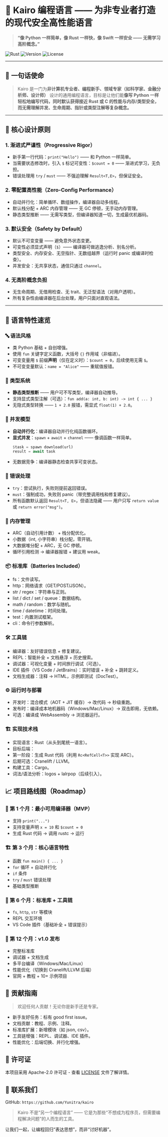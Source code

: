 # 🌅 Kairo 编程语言 —— 为非专业者打造的现代安全高性能语言

> **“像 Python 一样简单，像 Rust 一样快，像 Swift 一样安全 —— 无需学习高阶概念。”**

![Rust](https://img.shields.io/badge/Rust-2024-black?style=for-the-badge&logo=rust)
![Version](https://img.shields.io/badge/Version-0.1.0-blue?style=for-the-badge)
![License](https://img.shields.io/badge/License-Apache%202.0-green?style=for-the-badge)

---

## 📌 一句话使命

> Kairo 是一门为**非计算机专业者、编程新手、领域专家（如科学家、金融分析师、设计师）** 设计的通用编程语言，目标是让他们能**像写 Python 一样轻松地编写代码，同时默认获得接近 Rust 或 C 的性能与内存/类型安全，而无需理解并发、生命周期、指针或类型注解等复杂概念。**

---

## 🎯 核心设计原则

### 1. **渐进式严谨性（Progressive Rigor）**
- 新手第一行代码：`print("Hello")` —— 和 Python 一样简单。
- 当需要状态修改时，引入 `$` 标记可变性：`$count = 0` —— 渐进式学习，无负担。
- 错误处理用 `try` / `must` —— 不强迫理解 `Result<T,E>`，但保证安全。

### 2. **零配置高性能（Zero-Config Performance）**
- 自动并行化：简单循环、数组操作，编译器自动多线程。
- 默认栈分配 + ARC 内存管理 —— 无 GC 停顿，无手动内存管理。
- 静态类型推断 —— 无需写类型，但编译器知道一切，生成最优机器码。

### 3. **默认安全（Safety by Default）**
- 默认不可变变量 —— 避免意外状态变更。
- 可变性必须显式声明（`$`）—— 编译器可做逃逸分析、别名分析。
- 类型安全、内存安全、无空指针、无数组越界（运行时 panic 或编译时检查）。
- 并发安全：无共享状态，通信只通过 `channel`。

### 4. **无高阶概念负担**
- 无生命周期、无借用检查、无 trait、无泛型语法（对用户透明）。
- 所有复杂性由编译器在后台处理，用户只面对直观语法。

---

## 🧩 语言特性速览

### 🔤 语法风格
- 类 Python 基础 + 自创增强。
- 使用 `fun` 关键字定义函数，大括号 `{}` 作用域（非缩进）。
- 可变变量用 `$` 前缀**声明**（仅在定义时）：`$count = 0`，后续使用无需 `$`。
- 不可变变量默认：`name = "Alice"` —— 重赋值报错。

### 🧮 类型系统
- **静态类型推断** —— 用户可不写类型，编译器自动推导。
- 支持显式类型注解（可选）：`fun add(a: int, b: int) -> int { ... }`
- 无隐式类型转换 —— `1 + 2.0` 报错，需显式 `float(1) + 2.0`。

### 🧵 并发模型
- **自动并行化**：编译器自动并行化纯函数循环。
- **显式并发**：`spawn` + `await` + `channel` —— 像调函数一样简单。
  ```rust
  $task = spawn download(url)
  result = await task
  ```
- 无数据竞争：编译器静态检查共享可变状态。

### 🚨 错误处理
- `try`：尝试执行，失败则提前返回错误。
- `must`：强制成功，失败则 panic（带完整调用栈和修复建议）。
- 所有函数默认返回 `Result<T, E>`，但语法隐藏 —— 用户只写 `return value` 或 `return error("msg")`。

### 🧠 内存管理
- ARC（自动引用计数） + 栈分配优化。
- 小数据（int, 小字符串）栈分配，零开销。
- 大数据堆分配 + ARC，无 GC 停顿。
- 循环引用检测 → 编译器报错 + 建议用 weak。

### 📦 标准库（Batteries Included）
- fs：文件读写。
- http：网络请求（GET/POST/JSON）。
- str / regex：字符串与正则。
- list / dict / set / queue：数据结构。
- math / random：数学与随机。
- time / datetime：时间处理。
- test：内置测试框架。
- cli：命令行参数解析。

### 🛠️ 工具链
- 编译器：友好错误信息 + 修复建议。
- REPL：智能补全 + 文档悬浮 + 历史搜索。
- 调试器：可视化变量 + 时间旅行调试（可选）。
- IDE 插件（VS Code / JetBrains）：实时错误 + 补全 + 跳转定义。
- 文档生成器：注释 → HTML，示例即测试（DocTest）。

### ⚙️ 运行时与部署
- 开发时：混合模式（AOT + JIT 缓存）→ 改代码 → 秒级重跑。
- 发布时：编译成本地机器码（Windows/Mac/Linux）→ 双击即用，无依赖。
- 可选：编译成 WebAssembly → 浏览器运行。

### 🏗️ 实现技术栈
- 实现语言：Rust（从头到尾统一语言）。
- 目标后端：
- 第一阶段：生成 Rust 代码（利用 `Rc<RefCell<T>>` 实现 ARC）。
- 后期可选：Cranelift / LLVM。
- 构建工具：Cargo。
- 词法/语法分析：logos + lalrpop（后续引入）。

## 📈 项目路线图（Roadmap）

### 🚶 第 1 个月：最小可用编译器（MVP）

- 支持 `print("...")`
- 支持变量声明 `x = 10` 和 `$count = 0`
- 生成 Rust 代码 → 调用 rustc → 运行

### 🏗️ 第 3 个月：核心语言特性

- 函数 `fun main() { ... }`
- `for` 循环 + 自动并行化
- `if` 条件
- `try` / `must` 错误处理
- 基础类型推断

### 🚀 第 6 个月：标准库 + 工具链
- `fs`, `http`, `str` 等模块
- REPL 交互环境
- VS Code 插件（基础补全 + 错误提示）

### 🌟 第 12 个月：v1.0 发布
- 完整标准库
- 调试器 + 文档生成
- 多平台编译（Windows/Mac/Linux）
- 性能优化（切换到 Cranelift/LLVM 后端）
- 官网 + 教程 + 10+ 示例项目

## 🤝 贡献指南

> 欢迎任何人贡献！无论你是新手还是专家。 

- 新手友好任务：标有 good first issue。
- 文档贡献：教程、示例、注释。
- 标准库扩展：新增模块（如 json, csv）。
- 工具链增强：REPL、调试器、IDE 插件。
- 性能优化：后端切换、并行化增强。

## 📄 许可证

本项目采用 Apache-2.0 许可证 - 查看 [LICENSE](.\LICENSE) 文件了解详情。

## 💬 联系我们
GitHub: `https://github.com/Yunitra/kairo`
<!--Discord: `#kairo-lang` (待创建)-->
<!--邮箱: `team@kairo-lang.dev` (待创建)-->

> Kairo 不是“另一个编程语言” —— 它是为那些“不想成为程序员，但需要编程解决问题”的人而生的工具。 

让我们一起，让编程回归“表达思想”，而非“讨好机器”。